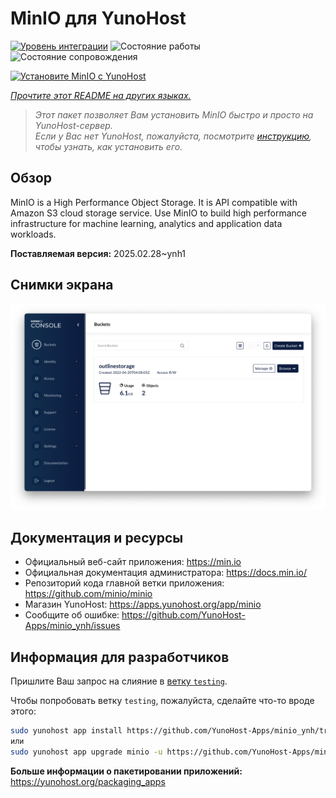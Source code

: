 <!--
Важно: этот README был автоматически сгенерирован <https://github.com/YunoHost/apps/tree/master/tools/readme_generator>
Он НЕ ДОЛЖЕН редактироваться вручную.
-->

# MinIO для YunoHost

[![Уровень интеграции](https://apps.yunohost.org/badge/integration/minio)](https://ci-apps.yunohost.org/ci/apps/minio/)
![Состояние работы](https://apps.yunohost.org/badge/state/minio)
![Состояние сопровождения](https://apps.yunohost.org/badge/maintained/minio)

[![Установите MinIO с YunoHost](https://install-app.yunohost.org/install-with-yunohost.svg)](https://install-app.yunohost.org/?app=minio)

*[Прочтите этот README на других языках.](./ALL_README.md)*

> *Этот пакет позволяет Вам установить MinIO быстро и просто на YunoHost-сервер.*  
> *Если у Вас нет YunoHost, пожалуйста, посмотрите [инструкцию](https://yunohost.org/install), чтобы узнать, как установить его.*

## Обзор

MinIO is a High Performance Object Storage. It is API compatible with Amazon S3 cloud storage service. Use MinIO to build high performance infrastructure for machine learning, analytics and application data workloads.


**Поставляемая версия:** 2025.02.28~ynh1

## Снимки экрана

![Снимок экрана MinIO](./doc/screenshots/screenshot.png)

## Документация и ресурсы

- Официальный веб-сайт приложения: <https://min.io>
- Официальная документация администратора: <https://docs.min.io/>
- Репозиторий кода главной ветки приложения: <https://github.com/minio/minio>
- Магазин YunoHost: <https://apps.yunohost.org/app/minio>
- Сообщите об ошибке: <https://github.com/YunoHost-Apps/minio_ynh/issues>

## Информация для разработчиков

Пришлите Ваш запрос на слияние в [ветку `testing`](https://github.com/YunoHost-Apps/minio_ynh/tree/testing).

Чтобы попробовать ветку `testing`, пожалуйста, сделайте что-то вроде этого:

```bash
sudo yunohost app install https://github.com/YunoHost-Apps/minio_ynh/tree/testing --debug
или
sudo yunohost app upgrade minio -u https://github.com/YunoHost-Apps/minio_ynh/tree/testing --debug
```

**Больше информации о пакетировании приложений:** <https://yunohost.org/packaging_apps>
